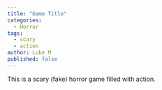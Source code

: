 ```yaml
---
title: "Game Title"
categories:
  - Horror
tags:
  - scary
  - action
author: Luke M
published: false
---
```


This is a scary (fake) horror game filled with action.
